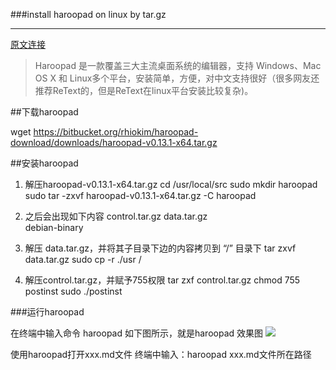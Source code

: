  ###install haroopad on linux by tar.gz
 ***
 [原文连接](http://blog.csdn.net/lxbwolf/article/details/52804074)
 
 >Haroopad 是一款覆盖三大主流桌面系统的编辑器，支持 Windows、Mac OS X 和 Linux多个平台，安装简单，方便，对中文支持很好（很多网友还推荐ReText的，但是ReText在linux平台安装比较复杂)。
 
 ##下载haroopad
 
 
 wget https://bitbucket.org/rhiokim/haroopad-download/downloads/haroopad-v0.13.1-x64.tar.gz
 
 ##安装haroopad
 
 1. 解压haroopad-v0.13.1-x64.tar.gz
 cd /usr/local/src
 sudo mkdir haroopad
 sudo tar -zxvf haroopad-v0.13.1-x64.tar.gz -C haroopad
 2. 之后会出现如下内容
  control.tar.gz 
  data.tar.gz  
  debian-binary
 3. 解压 data.tar.gz，并将其子目录下边的内容拷贝到 “/” 目录下
 tar zxvf data.tar.gz
 sudo cp -r ./usr /

 4. 解压control.tar.gz，并赋予755权限
 tar zxf control.tar.gz
 chmod 755 postinst
 sudo ./postinst

###运行haroopad

 在终端中输入命令 haroopad
 如下图所示，就是haroopad 效果图
 ![](/home/caojx/learn/notes/images/markdown/haroopad.png)

 使用haroopad打开xxx.md文件
 终端中输入：haroopad  xxx.md文件所在路径